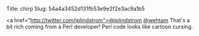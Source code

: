 Title: chirp
Slug: 54a4a3452d131fb53e9e2f2e3ac9a1b5

\<a href="http://twitter.com/jplindstrom">@jplindstrom</a> <a href="http://twitter.com/wehtam">@wehtam</a> That's a bit rich coming from a Perl developer! Perl code looks like cartoon cursing.
